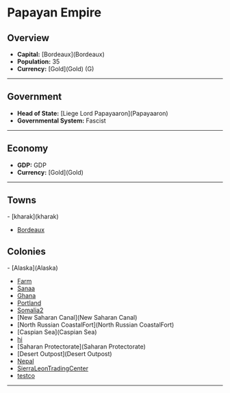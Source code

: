 # <!--NAME-->Papayan Empire<!--NAME-->

## Overview

- **Capital:** [<!--CAPITAL-->Bordeaux<!--CAPITAL-->](<!--CAPITAL-->Bordeaux<!--CAPITAL-->)
- **Population:** <!--POPULATION-->35<!--POPULATION-->
- **Currency:** [<!--CURRENCY-->Gold<!--CURRENCY-->](<!--CURRENCY-->Gold<!--CURRENCY-->) (<!--CURRENCY_ABV-->G<!--CURRENCY_ABV-->)

---

## Government

- **Head of State:** [<!--LEADER_TITLE-->Liege Lord Papayaaron<!--LEADER_TITLE-->](<!--LEADER-->Papayaaron<!--LEADER-->)
- **Governmental System:** <!--GOVERNMENT-->Fascist<!--GOVERNMENT-->

---

## Economy

- **GDP:** <!--GDP-->GDP<!--GDP-->
- **Currency:** [<!--CURRENCY-->Gold<!--CURRENCY-->](<!--CURRENCY-->Gold<!--CURRENCY-->)

---

## Towns

<!--TOWNS-->- [kharak](kharak)
- [Bordeaux](Bordeaux)<!--TOWNS-->

## Colonies

<!--COLONIES-->- [Alaska](Alaska)
- [Farm](Farm)
- [Sanaa](Sanaa)
- [Ghana](Ghana)
- [Portland](Portland)
- [Somalia2](Somalia2)
- [New Saharan Canal](New Saharan Canal)
- [North Russian CoastalFort](North Russian CoastalFort)
- [Caspian Sea](Caspian Sea)
- [hi](hi)
- [Saharan Protectorate](Saharan Protectorate)
- [Desert Outpost](Desert Outpost)
- [Nepal](Nepal)
- [SierraLeonTradingCenter](SierraLeonTradingCenter)
- [testco](testco)<!--COLONIES-->

---